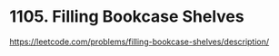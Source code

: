 # 1105. Filling Bookcase Shelves

https://leetcode.com/problems/filling-bookcase-shelves/description/